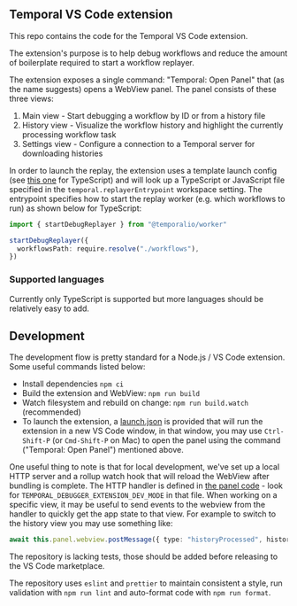 ## Temporal VS Code extension

This repo contains the code for the Temporal VS Code extension.

The extension's purpose is to help debug workflows and reduce the amount of boilerplate required to start a workflow replayer.

The extension exposes a single command: "Temporal: Open Panel" that (as the name suggests) opens a WebView panel.
The panel consists of these three views:

1. Main view - Start debugging a workflow by ID or from a history file
2. History view - Visualize the workflow history and highlight the currently processing workflow task
3. Settings view - Configure a connection to a Temporal server for downloading histories

In order to launch the replay, the extension uses a template launch config (see [this one](./configs/node-template.json)
for TypeScript) and will look up a TypeScript or JavaScript file specified in the `temporal.replayerEntrypoint`
workspace setting. The entrypoint specifies how to start the replay worker (e.g. which workflows to run) as shown below
for TypeScript:

```ts
import { startDebugReplayer } from "@temporalio/worker"

startDebugReplayer({
  workflowsPath: require.resolve("./workflows"),
})
```

### Supported languages

Currently only TypeScript is supported but more languages should be relatively easy to add.

## Development

The development flow is pretty standard for a Node.js / VS Code extension. Some useful commands listed below:

- Install dependencies `npm ci`
- Build the extension and WebView: `npm run build`
- Watch filesystem and rebuild on change: `npm run build.watch` (recommended)
- To launch the extension, a [launch.json](./.vscode/launch.json) is provided that will run the extension in a new VS
  Code window, in that window, you may use `Ctrl-Shift-P` (or `Cmd-Shift-P` on Mac) to open the panel using the command ("Temporal: Open Panel")
  mentioned above.

One useful thing to note is that for local development, we've set up a local HTTP server and a rollup watch hook that
will reload the WebView after bundling is complete. The HTTP handler is defined in [the panel
code](./extension/src/panel.ts) - look for `TEMPORAL_DEBUGGER_EXTENSION_DEV_MODE` in that file. When working on a
specific view, it may be useful to send events to the webview from the handler to quickly get the app state to that
view. For example to switch to the history view you may use something like:

```ts
await this.panel.webview.postMessage({ type: "historyProcessed", history })
```

The repository is lacking tests, those should be added before releasing to the VS Code marketplace.

The repository uses `eslint` and `prettier` to maintain consistent a style, run validation with `npm run lint` and
auto-format code with `npm run format`.
